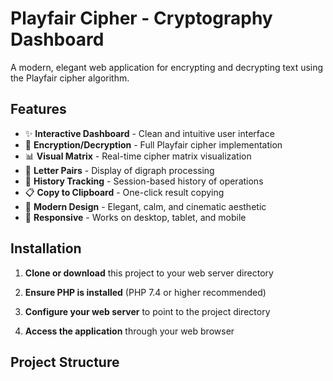 # Playfair Cipher - Cryptography Dashboard

A modern, elegant web application for encrypting and decrypting text using the Playfair cipher algorithm.

## Features

- ✨ **Interactive Dashboard** - Clean and intuitive user interface
- 🔐 **Encryption/Decryption** - Full Playfair cipher implementation
- 📊 **Visual Matrix** - Real-time cipher matrix visualization
- 📝 **Letter Pairs** - Display of digraph processing
- 📜 **History Tracking** - Session-based history of operations
- 📋 **Copy to Clipboard** - One-click result copying
- 🎨 **Modern Design** - Elegant, calm, and cinematic aesthetic
- 📱 **Responsive** - Works on desktop, tablet, and mobile

## Installation

1. **Clone or download** this project to your web server directory

2. **Ensure PHP is installed** (PHP 7.4 or higher recommended)

3. **Configure your web server** to point to the project directory

4. **Access the application** through your web browser

## Project Structure